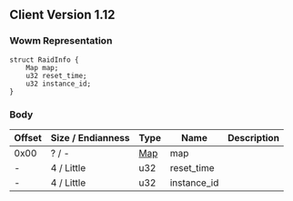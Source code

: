 ## Client Version 1.12

### Wowm Representation
```rust,ignore
struct RaidInfo {
    Map map;
    u32 reset_time;
    u32 instance_id;
}
```
### Body
| Offset | Size / Endianness | Type | Name | Description |
| ------ | ----------------- | ---- | ---- | ----------- |
| 0x00 | ? / - | [Map](map.md) | map |  |
| - | 4 / Little | u32 | reset_time |  |
| - | 4 / Little | u32 | instance_id |  |

